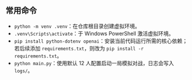 ## 常用命令
- `python -m venv .venv`：在仓库根目录创建虚拟环境。
- `.venv\Scripts\activate`：于 Windows PowerShell 激活虚拟环境。
- `pip install python-dotenv openai`：安装当前代码运行所需的核心依赖；若后续添加 `requirements.txt`，则改为 `pip install -r requirements.txt`。
- `python main.py`：使用默认 12 人配置启动一局模拟对战，日志会写入 `logs/`。